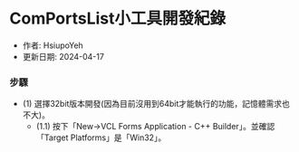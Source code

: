 # ComPortsList小工具開發紀錄
+ 作者: HsiupoYeh
+ 更新日期: 2024-04-17

### 步驟
+ (1) 選擇32bit版本開發(因為目前沒用到64bit才能執行的功能，記憶體需求也不大)。
  + (1.1) 按下「New->VCL Forms Application - C++ Builder」。並確認「Target Platforms」是「Win32」。
